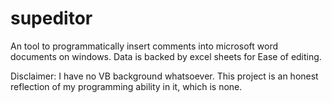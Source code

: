 # supeditor
An tool to programmatically insert comments into microsoft word documents on windows. Data is backed by excel sheets for Ease of editing.

Disclaimer: I have no VB background whatsoever. This project is an honest reflection of my programming ability in it, which is none.
